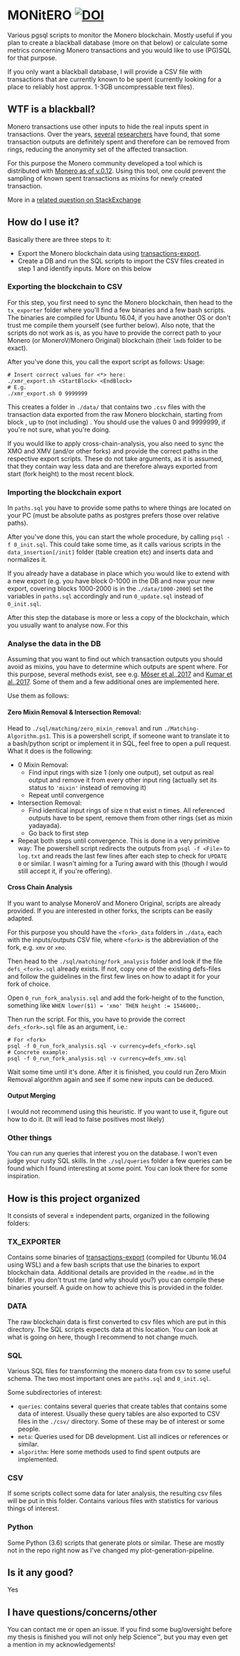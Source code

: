 # MONitERO [![DOI](https://zenodo.org/badge/DOI/10.5281/zenodo.1284428.svg)](https://doi.org/10.5281/zenodo.1284428)
Various pgsql scripts to monitor the Monero blockchain.
Mostly useful if you plan to create a blackball database (more on that below) or calculate some metrics concerning Monero transactions and you would like to use (PG)SQL for that purpose.

If you only want a blackball database, I will provide a CSV file with transactions that are currently known to be spent <somewhere> (currently looking for a place to reliably host approx. 1-3GB uncompressable text files).

## WTF is a blackball?
Monero transactions use other inputs to hide the real inputs spent in transactions. Over the years, [several](https://arxiv.org/abs/1704.04299) [researchers](https://www.researchgate.net/publication/319071434_A_Traceability_Analysis_of_Monero%27s_Blockchain) have found, that some transaction outputs are definitely spent and therefore can be removed from rings, reducing the anonymity set of the affected transaction. 

For this purpose the Monero community developed a tool which is distributed with [Monero as of v.0.12](https://github.com/monero-project/monero/releases/tag/v0.12.0.0).
Using this tool, one could prevent the sampling of known spent transactions as mixins for newly created transaction.

More in a [related question on StackExchange](https://monero.stackexchange.com/questions/8225/how-can-i-use-monero-blockchain-blackball-to-improve-my-privacy)

## How do I use it?
Basically there are three steps to it:
* Export the Monero blockchain data using [transactions-export](https://github.com/moneroexamples/transactions-export).
* Create a DB and run the SQL scripts to import the CSV files created in step 1 and identify inputs. More on this below

### Exporting the blockchain to CSV
For this step, you first need to sync the Monero blockchain, then head to the `tx_exporter` folder where you'll find a few binaries and a few bash scripts. 
The binaries are compiled for Ubuntu 16.04, if you have another OS or don't trust me compile them yourself (see further below).
Also note, that the scripts do not work as is, as you have to provide the correct path to your Monero (or MoneroV/Monero Original) blockchain (their `lmdb` folder to be exact). 

After you've done this, you call the export script as follows:
Usage:
```
# Insert correct values for <*> here:
./xmr_export.sh <StartBlock> <EndBlock>
# E.g.
./xmr_export.sh 0 9999999
```

This creates a folder in `./data/` that contains two `.csv` files with the transaction data exported from the raw Monero blockchain, starting from block <StartBlock>, up to (not including) <EndBlock>. You should use the values 0 and 9999999, if you're not sure, what you're doing. 

If you would like to apply cross-chain-analysis, you also need to sync the XMO and XMV (and/or other forks) and provide the correct paths in the respective export scripts.
These do not take arguments, as it is assumed, that they contain way less data and are therefore always exported from start (fork height) to the most recent block. 


### Importing the blockchain export
In `paths.sql` you have to provide some paths to where things are located on your PC (must be absolute paths as postgres prefers those over relative paths).

After you've done this, you can start the whole procedure, by calling `psql -f 0_init.sql`. This could take some time, as it calls various scripts in the `data_insertion[/init]` folder (table creation etc) and inserts data and normalizes it.

If you already have a database in place which you would like to extend with a new export (e.g. you have block 0-1000 in the DB and now your new export, covering blocks 1000-2000 is in the `./data/1000-2000`) set the variables in `paths.sql` accordingly and run `0_update.sql` instead of `0_init.sql`.

After this step the database is more or less a copy of the blockchain, which you usually want to analyse now.
For this 

### Analyse the data in the DB
Assuming that you want to find out which transaction outputs you should avoid as mixins, you have to determine which outputs are spent where. 
For this purpose, several methods exist, see e.g. [Möser et al.,2017](https://arxiv.org/abs/1704.04299) and [Kumar et al.,2017](http://www.comp.nus.edu.sg/~shruti90/papers/monero-analysis.pdf).
Some of them and a few additional ones are implemented here.

Use them as follows:
#### Zero Mixin Removal & Intersection Removal:
Head to `./sql/matching/zero_mixin_removal` and run `./Matching-Algorithm.ps1`. This is a powershell script, if someone want to translate it to a bash/python script or implement it in SQL, feel free to open a pull request.
What it does is the following:
* 0 Mixin Removal:  
	* Find input rings with size 1 (only one output), set output as real output and remove it from every other input ring (actually set its status to `'mixin'` instead of removing it)
	* Repeat until convergence
* Intersection Removal:
	* Find identical input rings of size n that exist n times. All referenced outputs have to be spent, remove them from other rings (set as mixin yadayada).
	* Go back to first step
* Repeat both steps until convergence. This is done in a very primitive way: The powershell script redirects the outputs from `psql -f <File>` to `log.txt` and reads the last few lines after each step to check for `UPDATE 0` or similar. I wasn't aiming for a Turing award with this (though I would still accept it, if you're offering). 

#### Cross Chain Analysis
If you want to  analyse MoneroV and Monero Original, scripts are already provided.
If you are interested in other forks, the scripts can be easily adapted.

For this purpose you should have the `<fork>_data` folders in `./data`, each with the inputs/outputs CSV file, where `<fork>` is the abbreviation of the fork, e.g. `xmv` or `xmo`.

Then head to the `./sql/matching/fork_analysis` folder and look if the file `defs_<fork>.sql` already exists. If not, copy one of the existing defs-files and follow the guidelines in the first few lines on how to adapt it for your fork of choice. 

Open `0_run_fork_analysis.sql` and add the fork-height of <fork> to the function, something like `WHEN lower($1) = 'xmo' THEN height := 1546000;`.

Then run the script. For this, you have to provide the correct `defs_<fork>.sql` file as an argument, i.e.:

```
# For <fork>
psql -f 0_run_fork_analysis.sql -v currency=defs_<fork>.sql
# Concrete example:
psql -f 0_run_fork_analysis.sql -v currency=defs_xmv.sql
```

Wait some time until it's done. After it is finished, you could run Zero Mixin Removal algorithm again and see if some new inputs can be deduced. 

#### Output Merging
I would not recommend using this heuristic. If you want to use it, figure out how to do it.
(It will lead to false positives most likely)


### Other things
You can run any queries that interest you on the database. I won't even judge your rusty SQL skills.
In the `./sql/queries` folder a few queries can be found which I found interesting at some point. You can look there for some inspiration.   

## How is this project organized
It consists of several ± independent parts, organized in the following folders:

### TX_EXPORTER
Contains some binaries of [transactions-export](https://github.com/moneroexamples/transactions-export) (compiled for Ubuntu 16.04 using WSL) and a few bash scripts that use the binaries to export blockchain data.
Additional details are provided in the `readme.md` in the folder. 
If you don't trust me (and why should you?) you can compile these binaries yourself. A guide on how to achieve this is provided in the folder.

### DATA
The raw blockchain data is first converted to csv files which are put in this directory.
The SQL scripts expects data at this location.
You can look at what is going on here, though I recommend to not change much. 

### SQL
Various SQL files for transforming the monero data from csv to some useful schema. The two most important ones are `paths.sql` and `0_init.sql`.

Some subdirectories of interest:

 * `queries`: contains several queries that create tables that contains some data of interest. Usually these query tables are also exported to CSV files in the `./csv/` directory. Some of these may be of interest or some people. 
 * `meta`: Queries used for DB development. List all indices or references or similar. 
 * `algorithm`: Here some methods used to find spent outputs are implemented.  

### CSV
If some scripts collect some data for later analysis, the resulting csv files will be put in this folder.
Contains various files with statistics for various things of interest. 

### Python
Some Python (3.6) scripts that generate plots or similar.
These are mostly not in the repo right now as I've changed my plot-generation-pipeline. 

## Is it any good?
Yes

## I have questions/concerns/other
You can contact me or open an issue. If you find some bug/oversight before my thesis is finished you will not only help Science™, but you may even get a mention in my acknowledgements!
